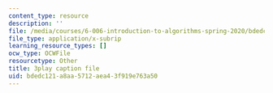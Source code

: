 ```yaml
---
content_type: resource
description: ''
file: /media/courses/6-006-introduction-to-algorithms-spring-2020/bdedc121a8aa5712aea43f919e763a50_g0bXSXuLVb0.vtt
file_type: application/x-subrip
learning_resource_types: []
ocw_type: OCWFile
resourcetype: Other
title: 3play caption file
uid: bdedc121-a8aa-5712-aea4-3f919e763a50
---
```

